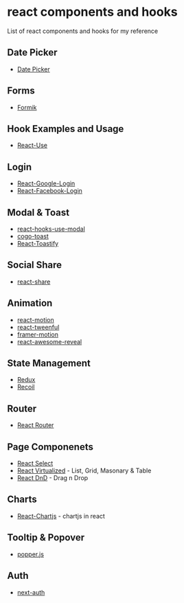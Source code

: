 # react components and hooks
List of react components and hooks for my reference

## Date Picker
- [Date Picker](https://reactdatepicker.com/)

## Forms
- [Formik](https://jaredpalmer.com/formik)

## Hook Examples and Usage
- [React-Use](https://reactjs.org/docs/hooks-faq.html#is-it-safe-to-omit-functions-from-the-list-of-dependencies)

## Login
- [React-Google-Login](https://www.npmjs.com/package/react-google-login)
- [React-Facebook-Login](https://www.npmjs.com/package/react-facebook-login)

## Modal & Toast
- [react-hooks-use-modal](https://github.com/shibe97/react-hooks-use-modal)
- [cogo-toast](https://www.npmjs.com/package/cogo-toast)
- [React-Toastify](https://fkhadra.github.io/react-toastify/introduction/)

## Social Share
- [react-share](https://www.npmjs.com/package/react-share)

## Animation
- [react-motion](https://github.com/chenglou/react-motion)
- [react-tweenful](https://github.com/teodosii/react-tweenful)
- [framer-motion](https://github.com/framer/motion)
- [react-awesome-reveal](https://github.com/dennismorello/react-awesome-reveal)

## State Management
 - [Redux]()
 - [Recoil]()
 
## Router
 - [React Router](https://reacttraining.com/react-router/web/guides/quick-start)
 
## Page Componenets
 - [React Select](https://react-select.com/home)
 - [React Virtualized](https://bvaughn.github.io/react-virtualized) - List, Grid, Masonary & Table
 - [React DnD](https://react-dnd.github.io/react-dnd/about) - Drag n Drop
 
## Charts
 - [React-Chartjs](http://jerairrest.github.io/react-chartjs-2/) - chartjs in react
 
## Tooltip & Popover
 - [popper.js](https://popper.js.org/react-popper/v2/hook/#react-hook)
 
 ## Auth
 - [next-auth](https://next-auth.js.org/)
 
